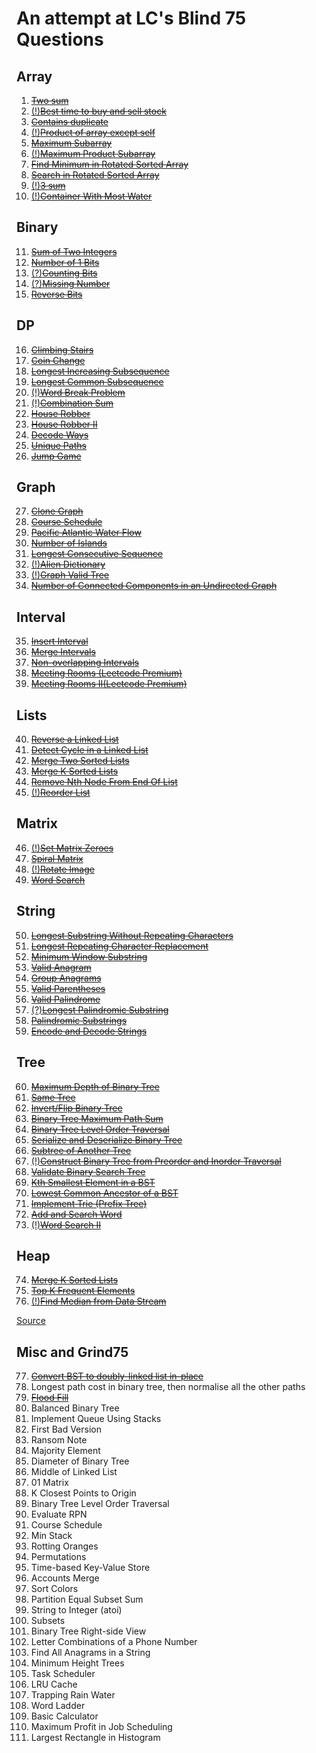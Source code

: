 # An attempt at LC's Blind 75 Questions

## Array

1. [~~Two sum~~](1tsum.cpp)
2. [(!)~~Best time to buy and sell stock~~](2stonks.cpp)
3. [~~Contains duplicate~~](3dup.cpp)
4. [(!)~~Product of array except self~~](4prod.cpp)
5. [~~Maximum Subarray~~](5max.cpp)
6. [(!)~~Maximum Product Subarray~~](6prod.cpp)
7. [~~Find Minimum in Rotated Sorted Array~~](7rot.cpp)
8. [~~Search in Rotated Sorted Array~~](8find.cpp)
9. [(!)~~3 sum~~](9sum.cpp)
10. [(!)~~Container With Most Water~~](10water.cpp)

## Binary

11. [~~Sum of Two Integers~~](11sum.cpp)
12. [~~Number of 1 Bits~~](12hamming.cpp)
13. [(?)~~Counting Bits~~](13cb.cpp)
14. [(?)~~Missing Number~~](14miss.cpp)
15. [~~Reverse Bits~~](15rev.cpp)

## DP

16. [~~Climbing Stairs~~](16st.cpp)
17. [~~Coin Change~~](17c.cpp)
18. [~~Longest Increasing Subsequence~~](18lis.cpp)
19. [~~Longest Common Subsequence~~](19lcs.cpp)
20. [(!)~~Word Break Problem~~](20wb.cpp)
21. [(!)~~Combination Sum~~](21cs.cpp)
22. [~~House Robber~~](22hr.cpp)
23. [~~House Robber II~~](23hr2.cpp)
24. [~~Decode Ways~~](24dw.cpp)
25. [~~Unique Paths~~](25up.cpp)
26. [~~Jump Game~~](26jmp.cpp)

## Graph

27. [~~Clone Graph~~](27clone.cpp)
28. [~~Course Schedule~~](28course.cpp)
29. [~~Pacific Atlantic Water Flow~~](29water.cpp)
30. [~~Number of Islands~~](30islands.cpp)
31. [~~Longest Consecutive Sequence~~](31seq.cpp)
32. [(!)~~Alien Dictionary~~](32alien.cpp)
33. [(!)~~Graph Valid Tree~~](33validt.cpp)
34. [~~Number of Connected Components in an Undirected Graph~~](34comp.cpp)

## Interval

35. [~~Insert Interval~~](35ii.cpp)
36. [~~Merge Intervals~~](36merge.cpp)
37. [~~Non-overlapping Intervals~~](37non.cpp)
38. [~~Meeting Rooms (Leetcode Premium)~~](38mr.cpp)
39. [~~Meeting Rooms II(Leetcode Premium)~~](39mr2.cpp)

## Lists

40. [~~Reverse a Linked List~~](40rev.cpp)
41. [~~Detect Cycle in a Linked List~~](41cycle.cpp)
42. [~~Merge Two Sorted Lists~~](42merge.cpp)
43. [~~Merge K Sorted Lists~~](43merge.cpp)
44. [~~Remove Nth Node From End Of List~~](44end.cpp)
45. [(!)~~Reorder List~~](45reorder.cpp)

## Matrix

46. [(!)~~Set Matrix Zeroes~~](46zeros.cpp)
47. [~~Spiral Matrix~~](47spiral.cpp)
48. [(!)~~Rotate Image~~](48turn.cpp)
49. [~~Word Search~~](49word.cpp)

## String

50. [~~Longest Substring Without Repeating Characters~~](50ls.cpp)
51. [~~Longest Repeating Character Replacement~~](51lc.cpp)
52. [~~Minimum Window Substring~~](52wnd.cpp)
53. [~~Valid Anagram~~](53ana.cpp)
54. [~~Group Anagrams~~](54ga.cpp)
55. [~~Valid Parentheses~~](55par.cpp)
56. [~~Valid Palindrome~~](56pdrome.cpp)
57. [(?)~~Longest Palindromic Substring~~](57lpal.cpp)
58. [~~Palindromic Substrings~~](58nps.cpp)
59. [~~Encode and Decode Strings~~](59ende.cpp)

## Tree

60. [~~Maximum Depth of Binary Tree~~](60depth.cpp)
61. [~~Same Tree~~](61same.cpp)
62. [~~Invert/Flip Binary Tree~~](62invert.cpp)
63. [~~Binary Tree Maximum Path Sum~~](63psum.cpp)
64. [~~Binary Tree Level Order Traversal~~](64level.cpp)
65. [~~Serialize and Deserialize Binary Tree~~](65codec.cpp)
66. [~~Subtree of Another Tree~~](66subtree.cpp)
67. [(!)~~Construct Binary Tree from Preorder and Inorder Traversal~~](67build.cpp)
68. [~~Validate Binary Search Tree~~](68valid.cpp)
69. [~~Kth Smallest Element in a BST~~](69kth.cpp)
70. [~~Lowest Common Ancestor of a BST~~](70lca.cpp)
71. [~~Implement Trie (Prefix Tree)~~](71trie.cpp)
72. [~~Add and Search Word~~](72trie.cpp)
73. [(!)~~Word Search II~~](73words.cpp)

## Heap

74. [~~Merge K Sorted Lists~~](74merge.cpp)
75. [~~Top K Frequent Elements~~](75kfreq.cpp)
76. [(!)~~Find Median from Data Stream~~](76median.cpp)

[Source](https://medium.com/@miniChang8/75-leetcode-must-know-questions-953b3749c7e9)

## Misc and Grind75

77. [~~Convert BST to doubly-linked list in-place~~](77bst.cpp)
78. Longest path cost in binary tree, then normalise all the other paths
79. [~~Flood Fill~~](79ff.cpp)
80. Balanced Binary Tree
81. Implement Queue Using Stacks
82. First Bad Version
83. Ransom Note
84. Majority Element
85. Diameter of Binary Tree
86. Middle of Linked List
87. 01 Matrix
88. K Closest Points to Origin
89. Binary Tree Level Order Traversal
90. Evaluate RPN
91. Course Schedule
92. Min Stack
93. Rotting Oranges
94. Permutations
95. Time-based Key-Value Store
96. Accounts Merge
97. Sort Colors
98. Partition Equal Subset Sum
99. String to Integer (atoi)
100. Subsets
101. Binary Tree Right-side View
102. Letter Combinations of a Phone Number
103. Find All Anagrams in a String
104. Minimum Height Trees
105. Task Scheduler
106. LRU Cache
107. Trapping Rain Water
108. Word Ladder
109. Basic Calculator
110. Maximum Profit in Job Scheduling
111. Largest Rectangle in Histogram
